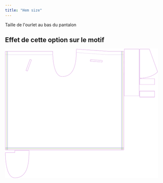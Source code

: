 ```yaml
---
title: "Hem size"
---
```


Taille de l'ourlet au bas du pantalon

## Effet de cette option sur le motif

![Cette image montre l'effet de cette option en superposant plusieurs variantes qui ont une valeur différente pour cette option](waralee_hemwidth_sample.svg "Effet de cette option sur le modèle")
